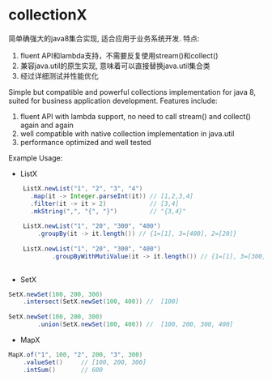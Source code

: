 # collectionX

简单确强大的java8集合实现, 适合应用于业务系统开发.
特点:
1. fluent API和lambda支持，不需要反复使用stream()和collect()  
2. 兼容java.util的原生实现, 意味着可以直接替换java.util集合类
3. 经过详细测试并性能优化
   

Simple but compatible and powerful collections implementation for java 8, suited for business application development.
Features include:
1. fluent API with lambda support, no need to call stream() and collect() again and again 
2. well compatible with native collection implementation in java.util
3. performance optimized and well tested

Example Usage: 
*  ListX 
```java
    ListX.newList("1", "2", "3", "4")
      .map(it -> Integer.parseInt(it)) // [1,2,3,4]
      .filter(it -> it > 2)            // [3,4]
      .mkString(",", "{", "}")         // "{3,4}" 
      
    ListX.newList("1", "20", "300", "400")
        .groupBy(it -> it.length()) // {1=[1], 3=[400], 2=[20]}
        
    ListX.newList("1", "20", "300", "400")
            .groupByWithMutiValue(it -> it.length()) // {1=[1], 3=[300, 400], 2=[20]}        
        
```

*  SetX 
```java
SetX.newSet(100, 200, 300)
    .intersect(SetX.newSet(100, 400)) //  [100]
    
SetX.newSet(100, 200, 300)
        .union(SetX.newSet(100, 400)) //  [100, 200, 300, 400]
```

*  MapX
```java
MapX.of("1", 100, "2", 200, "3", 300)
    .valueSet()     // [100, 200, 300]
    .intSum()       // 600
```
